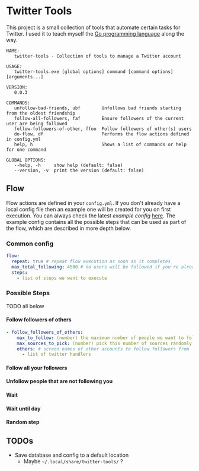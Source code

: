 # Twitter Tools

This project is a small collection of tools that automate certain tasks for Twitter. I used it to teach myself the [Go programming language](https://github.com/golang/go) along the way.

```
NAME:                                                                                        
   twitter-tools - Collection of tools to manage a Twitter account                           
                                                                                             
USAGE:                                                                                       
   twitter-tools.exe [global options] command [command options] [arguments...]               
                                                                                             
VERSION:                                                                                     
   0.0.3                                                                                     
                                                                                             
COMMANDS:                                                                                    
   unfollow-bad-friends, ubf        Unfollows bad friends starting from the oldest friendship
   follow-all-followers, faf        Ensure followers of the current user are being followed  
   follow-followers-of-other, ffoo  Follow followers of other(s) users                       
   do-flow, df                      Performs the flow actions defined in config.yml          
   help, h                          Shows a list of commands or help for one command         
                                                                                             
GLOBAL OPTIONS:                                                                              
   --help, -h     show help (default: false)                                                 
   --version, -v  print the version (default: false)                                         
```

## Flow

Flow actions are defined in your `config.yml`. If you don't already have a local config file then an example one will be created for you on first execution. You can always check the latest _example config_ [here](https://github.com/tupini07/twitter-tools/blob/main/app_config/config.example.yml). The example config contains all the possible steps that can be used as part of the flow, which are described in more depth below.

### Common config

```yaml
flow:
  repeat: true # repeat flow execution as soon as it completes
  max_total_following: 4500 # no users will be followed if you're already following this number or more
  steps:
    - list of steps we want to execute
```

### Possible Steps

TODO all below

#### Follow followers of others

```yaml
- follow_followers_of_others:
    max_to_follow: (number) the maximum number of people we want to follow as part of this step. If not provided then there will be no follow limit
    max_sources_to_pick: (number) pick this number of sources randomly from the list of "others". If not provided then the whole list will be used
    others: # screen names of other accounts to follow followers from
      - list of twitter handlers
```

#### Follow all your followers

#### Unfollow people that are not following you

#### Wait

#### Wait until day

#### Random step


## TODOs

- Save database and config to a default location
  - Maybe `~/.local/share/twitter-tools/` ?
